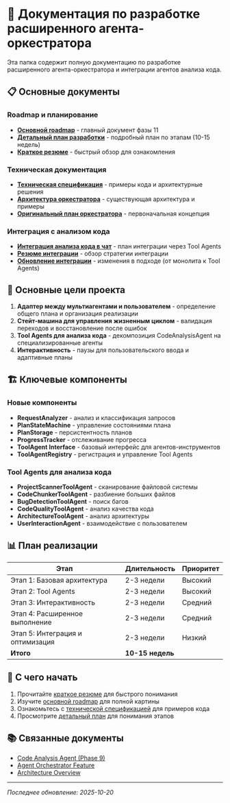 # 📁 Документация по разработке расширенного агента-оркестратора

Эта папка содержит полную документацию по разработке расширенного агента-оркестратора и интеграции агентов анализа кода.

## 📋 Основные документы

### Roadmap и планирование

- **[Основной roadmap](../11-enhanced-orchestrator.md)** - главный документ фазы 11
- **[Детальный план разработки](enhanced-orchestrator-development.md)** - подробный план по этапам (10-15 недель)
- **[Краткое резюме](ORCHESTRATOR_SUMMARY.md)** - быстрый обзор для ознакомления

### Техническая документация

- **[Техническая спецификация](enhanced-orchestrator-technical.md)** - примеры кода и архитектурные решения
- **[Архитектура оркестратора](orchestrator-architecture.md)** - существующая архитектура и примеры
- **[Оригинальный план оркестратора](orchestrator-agent-development.md)** - первоначальная концепция

### Интеграция с анализом кода

- **[Интеграция анализа кода в чат](code-analysis-chat-integration.md)** - план интеграции через Tool Agents
- **[Резюме интеграции](INTEGRATION_SUMMARY.md)** - обзор стратегии интеграции
- **[Обновление интеграции](INTEGRATION_UPDATE.md)** - изменения в подходе (от монолита к Tool Agents)

## 🎯 Основные цели проекта

1. **Адаптер между мультиагентами и пользователем** - определение общего плана и организация реализации
2. **Стейт-машина для управления жизненным циклом** - валидация переходов и восстановление после ошибок
3. **Tool Agents для анализа кода** - декомпозиция CodeAnalysisAgent на специализированные агенты
4. **Интерактивность** - паузы для пользовательского ввода и адаптивные планы

## 🏗️ Ключевые компоненты

### Новые компоненты

- **RequestAnalyzer** - анализ и классификация запросов
- **PlanStateMachine** - управление состояниями плана
- **PlanStorage** - персистентность планов
- **ProgressTracker** - отслеживание прогресса
- **ToolAgent Interface** - базовый интерфейс для агентов-инструментов
- **ToolAgentRegistry** - регистрация и управление Tool Agents

### Tool Agents для анализа кода

- **ProjectScannerToolAgent** - сканирование файловой системы
- **CodeChunkerToolAgent** - разбиение больших файлов
- **BugDetectionToolAgent** - поиск багов
- **CodeQualityToolAgent** - анализ качества кода
- **ArchitectureToolAgent** - анализ архитектуры
- **UserInteractionAgent** - взаимодействие с пользователем

## 📊 План реализации

| Этап                             | Длительность     | Приоритет |
|----------------------------------|------------------|-----------|
| Этап 1: Базовая архитектура      | 2-3 недели       | Высокий   |
| Этап 2: Tool Agents              | 2-3 недели       | Высокий   |
| Этап 3: Интерактивность          | 2-3 недели       | Средний   |
| Этап 4: Расширенное выполнение   | 2-3 недели       | Средний   |
| Этап 5: Интеграция и оптимизация | 2-3 недели       | Низкий    |
| **Итого**                        | **10-15 недель** |           |

## 🚀 С чего начать

1. Прочитайте [краткое резюме](ORCHESTRATOR_SUMMARY.md) для быстрого понимания
2. Изучите [основной roadmap](../11-enhanced-orchestrator.md) для полной картины
3. Ознакомьтесь с [технической спецификацией](enhanced-orchestrator-technical.md) для примеров кода
4. Просмотрите [детальный план](enhanced-orchestrator-development.md) для понимания этапов

## 📚 Связанные документы

- [Code Analysis Agent (Phase 9)](../09-code-analysis-agent.md)
- [Agent Orchestrator Feature](../../features/agent-orchestrator.md)
- [Architecture Overview](../../architecture/overview.md)

---

*Последнее обновление: 2025-10-20*
